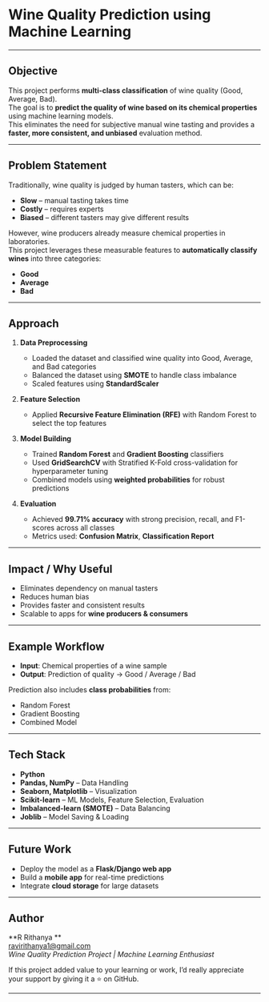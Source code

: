 # Wine Quality Prediction using Machine Learning

---

##  Objective
This project performs **multi-class classification** of wine quality (Good, Average, Bad).  
The goal is to **predict the quality of wine based on its chemical properties** using machine learning models.  
This eliminates the need for subjective manual wine tasting and provides a **faster, more consistent, and unbiased** evaluation method.

---

##  Problem Statement
Traditionally, wine quality is judged by human tasters, which can be:

- **Slow** – manual tasting takes time  
- **Costly** – requires experts  
- **Biased** – different tasters may give different results  

However, wine producers already measure chemical properties in laboratories.  
This project leverages these measurable features to **automatically classify wines** into three categories:

-  **Good**  
-  **Average**  
-  **Bad**  

---

##  Approach
1. **Data Preprocessing**  
   - Loaded the dataset and classified wine quality into Good, Average, and Bad categories  
   - Balanced the dataset using **SMOTE** to handle class imbalance  
   - Scaled features using **StandardScaler**

2. **Feature Selection**  
   - Applied **Recursive Feature Elimination (RFE)** with Random Forest to select the top features  

3. **Model Building**  
   - Trained **Random Forest** and **Gradient Boosting** classifiers  
   - Used **GridSearchCV** with Stratified K-Fold cross-validation for hyperparameter tuning  
   - Combined models using **weighted probabilities** for robust predictions  

4. **Evaluation**  
   - Achieved **99.71% accuracy** with strong precision, recall, and F1-scores across all classes  
   - Metrics used: **Confusion Matrix**, **Classification Report**

---

##  Impact / Why Useful
- Eliminates dependency on manual tasters  
- Reduces human bias  
- Provides faster and consistent results  
- Scalable to apps for **wine producers & consumers**  

---

##  Example Workflow
- **Input**: Chemical properties of a wine sample  
- **Output**: Prediction of quality → Good / Average / Bad  

Prediction also includes **class probabilities** from:  
- Random Forest  
- Gradient Boosting  
- Combined Model  

---

##  Tech Stack
- **Python**  
- **Pandas, NumPy** – Data Handling  
- **Seaborn, Matplotlib** – Visualization  
- **Scikit-learn** – ML Models, Feature Selection, Evaluation  
- **Imbalanced-learn (SMOTE)** – Data Balancing  
- **Joblib** – Model Saving & Loading  

---

##  Future Work
- Deploy the model as a **Flask/Django web app**  
- Build a **mobile app** for real-time predictions  
- Integrate **cloud storage** for large datasets  

---

##  Author
**R Rithanya **  
 ravirithanya1@gmail.com  
*Wine Quality Prediction Project | Machine Learning Enthusiast*  

If this project added value to your learning or work, I’d really appreciate your support by giving it a ⭐ on GitHub.

---

